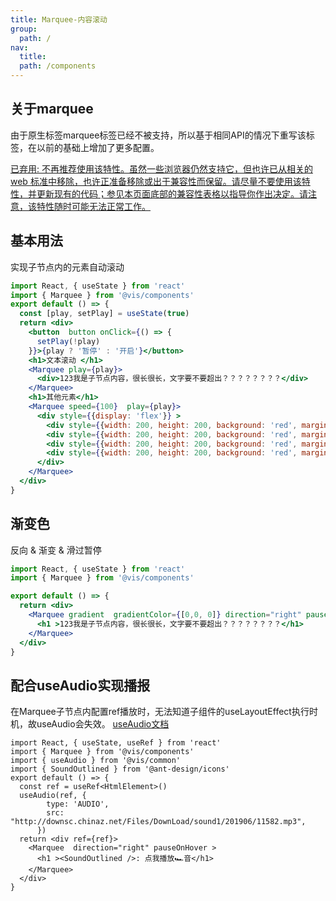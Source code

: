 ```yaml
---
title: Marquee-内容滚动
group:
  path: /
nav:
  title:
  path: /components
---
```

## 关于marquee

<Alert type="error">
由于原生标签marquee标签已经不被支持，所以基于相同API的情况下重写该标签，在以前的基础上增加了更多配置。
</Alert>

[已弃用: 不再推荐使用该特性。虽然一些浏览器仍然支持它，但也许已从相关的 web 标准中移除，也许正准备移除或出于兼容性而保留。请尽量不要使用该特性，并更新现有的代码；参见本页面底部的兼容性表格以指导你作出决定。请注意，该特性随时可能无法正常工作。](https://developer.mozilla.org/zh-CN/docs/Web/HTML/Element/marquee)

## 基本用法
实现子节点内的元素自动滚动
```jsx
import React, { useState } from 'react'
import { Marquee } from '@vis/components'
export default () => {
  const [play, setPlay] = useState(true)
  return <div>
    <button  button onClick={() => {
      setPlay(!play)
    }}>{play ? '暂停' : '开启'}</button>
    <h1>文本滚动 </h1>
    <Marquee play={play}>
      <div>123我是子节点内容，很长很长，文字要不要超出？？？？？？？？</div>
    </Marquee>
    <h1>其他元素</h1>
    <Marquee speed={100}  play={play}>
      <div style={{display: 'flex'}} >
        <div style={{width: 200, height: 200, background: 'red', margin: 10}}></div>
        <div style={{width: 200, height: 200, background: 'red', margin: 10}}></div>
        <div style={{width: 200, height: 200, background: 'red', margin: 10}}></div>
        <div style={{width: 200, height: 200, background: 'red', margin: 10}}></div>
      </div>
    </Marquee>
  </div>
}

```
## 渐变色
反向 & 渐变 & 滑过暂停
```jsx
import React, { useState } from 'react'
import { Marquee } from '@vis/components' 

export default () => {
  return <div>
    <Marquee gradient  gradientColor={[0,0, 0]} direction="right" pauseOnHover >
      <h1 >123我是子节点内容，很长很长，文字要不要超出？？？？？？？？</h1>
    </Marquee>
  </div>
}

```
## 配合useAudio实现播报

在Marquee子节点内配置ref播放时，无法知道子组件的useLayoutEffect执行时机，故useAudio会失效。
[useAudio文档](/components/common#useaudio)
```tsx
import React, { useState, useRef } from 'react'
import { Marquee } from '@vis/components' 
import { useAudio } from '@vis/common' 
import { SoundOutlined } from '@ant-design/icons'
export default () => {
  const ref = useRef<HtmlElement>()
  useAudio(ref, {
        type: 'AUDIO',
        src: "http://downsc.chinaz.net/Files/DownLoad/sound1/201906/11582.mp3",
      })
  return <div ref={ref}>
    <Marquee  direction="right" pauseOnHover >
      <h1 ><SoundOutlined />: 点我播放🏎️音</h1>
    </Marquee>
  </div>
}

```

<API src="./index.tsx" />
